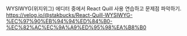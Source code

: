 WYSIWYG(위지위그) 에디터 중에서 React Quill 사용 연습하고 문제점 파악하기.
https://velog.io/@stakbucks/React-Quill-WYSIWYG-%EC%97%90%EB%94%94%ED%84%B0-%EC%82%AC%EC%9A%A9%ED%95%98%EA%B8%B0
